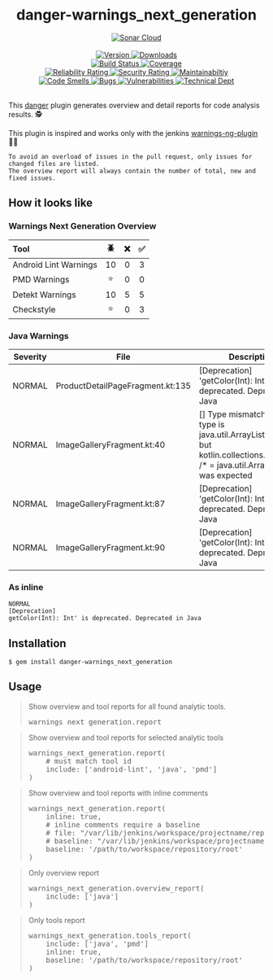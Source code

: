 <h1 align="center">danger-warnings_next_generation</h1>

<div align="center">
  <!-- Sonar Cloud -->
  <a href="https://sonarcloud.io/dashboard?id=Kyaak_danger-warnings_next_generation">
    <img src="https://sonarcloud.io/images/project_badges/sonarcloud-white.svg"
      alt="Sonar Cloud" />
  </a>
</div>

</br>

<div align="center">
  <!-- Version -->
  <a href="https://badge.fury.io/rb/danger-warnings_next_generation">
    <img src="https://badge.fury.io/rb/danger-warnings_next_generation.svg" alt="Version" />
  </a>
  <!-- Downloads -->
  <a href="https://badge.fury.io/rb/danger-warnings_next_generation">
    <img src="https://img.shields.io/gem/dt/danger-warnings_next_generation.svg" alt="Downloads" />
  </a>
</div>

<div align="center">
  <!-- Build Status -->
  <a href="https://travis-ci.org/Kyaak/danger-warnings_next_generation">
    <img src="https://img.shields.io/travis/choojs/choo/develop.svg"
      alt="Build Status" />
  </a>
  <!-- Coverage -->
    <a href="https://sonarcloud.io/dashboard?id=Kyaak_danger-warnings_next_generation">
      <img src="https://sonarcloud.io/api/project_badges/measure?project=Kyaak_danger-warnings_next_generation&metric=coverage"
        alt="Coverage" />
    </a>
</div>

<div align="center">
  <!-- Reliability Rating -->
  <a href="https://sonarcloud.io/dashboard?id=Kyaak_danger-warnings_next_generation">
    <img src="https://sonarcloud.io/api/project_badges/measure?project=Kyaak_danger-warnings_next_generation&metric=reliability_rating"
      alt="Reliability Rating" />
  </a>
  <!-- Security Rating -->
  <a href="https://sonarcloud.io/dashboard?id=Kyaak_danger-warnings_next_generation">
    <img src="https://sonarcloud.io/api/project_badges/measure?project=Kyaak_danger-warnings_next_generation&metric=security_rating"
      alt="Security Rating" />
  </a>
  <!-- Maintainabiltiy -->
  <a href="https://sonarcloud.io/dashboard?id=Kyaak_danger-warnings_next_generation">
    <img src="https://sonarcloud.io/api/project_badges/measure?project=Kyaak_danger-warnings_next_generation&metric=sqale_rating"
      alt="Maintainabiltiy" />
  </a>
</div>

<div align="center">
  <!-- Code Smells -->
  <a href="https://sonarcloud.io/dashboard?id=Kyaak_danger-warnings_next_generation">
    <img src="https://sonarcloud.io/api/project_badges/measure?project=Kyaak_danger-warnings_next_generation&metric=code_smells"
      alt="Code Smells" />
  </a>
  <!-- Bugs -->
  <a href="https://sonarcloud.io/dashboard?id=Kyaak_danger-warnings_next_generation">
    <img src="https://sonarcloud.io/api/project_badges/measure?project=Kyaak_danger-warnings_next_generation&metric=bugs"
      alt="Bugs" />
  </a>
  <!-- Vulnerabilities -->
  <a href="https://sonarcloud.io/dashboard?id=Kyaak_danger-warnings_next_generation">
    <img src="https://sonarcloud.io/api/project_badges/measure?project=Kyaak_danger-warnings_next_generation&metric=vulnerabilities"
      alt="Vulnerabilities" />
  </a>
  <!-- Technical Dept -->
  <a href="https://sonarcloud.io/dashboard?id=Kyaak_danger-warnings_next_generation">
    <img src="https://sonarcloud.io/api/project_badges/measure?project=Kyaak_danger-warnings_next_generation&metric=sqale_index"
      alt="Technical Dept" />
  </a>
</div>
</br>

This [danger](https://github.com/danger/danger) plugin generates overview and detail reports for code analysis results. :detective: <br>

This plugin is inspired and works only with the jenkins [warnings-ng-plugin](https://github.com/jenkinsci/warnings-ng-plugin) :bowing_man:


    To avoid an overload of issues in the pull request, only issues for changed files are listed.
    The overview report will always contain the number of total, new and fixed issues. 


## How it looks like

### Warnings Next Generation Overview

|**Tool**|:beetle:|:x:|:white_check_mark:|
|:---|:---:|:---:|:---:|
|Android Lint Warnings|10|0|3|
|PMD Warnings|:star:|0|0|
|Detekt Warnings|10|5|5|
|Checkstyle|:star:|0|3|

### Java Warnings

|**Severity**|**File**|**Description**|
|---|---|---|
|NORMAL|ProductDetailPageFragment.kt:135|[Deprecation] 'getColor(Int): Int' is deprecated. Deprecated in Java|
|NORMAL|ImageGalleryFragment.kt:40|[] Type mismatch: inferred type is java.util.ArrayList<String!>? but kotlin.collections.ArrayList<String> /* = java.util.ArrayList<String> */ was expected|
|NORMAL|ImageGalleryFragment.kt:87|[Deprecation] 'getColor(Int): Int' is deprecated. Deprecated in Java|
|NORMAL|ImageGalleryFragment.kt:90|[Deprecation] 'getColor(Int): Int' is deprecated. Deprecated in Java|


### As inline
```text
NORMAL
[Deprecation]
getColor(Int): Int' is deprecated. Deprecated in Java
```

## Installation

    $ gem install danger-warnings_next_generation

## Usage

<blockquote>Show overview and tool reports for all found analytic tools.
<pre>
warnings_next_generation.report
</pre>
</blockquote>   

<blockquote>Show overview and tool reports for selected analytic tools
<pre>
warnings_next_generation.report(
    # must match tool id
    include: ['android-lint', 'java', 'pmd']
)
</pre>
</blockquote>   

<blockquote>Show overview and tool reports with inline comments
<pre>
warnings_next_generation.report(
    inline: true,
    # inline comments require a baseline
    # file: "/var/lib/jenkins/workspace/projectname/repository/app/src/main/java/com/projectname/b2bshop/fragment/gallery/ImageGalleryFragment.kt
    # baseline: "/var/lib/jenkins/workspace/projectname/repository/
    baseline: '/path/to/workspace/repository/root'
)
</pre>
</blockquote>   

<blockquote>Only overview report
<pre>
warnings_next_generation.overview_report(
    include: ['java']
)
</pre>
</blockquote>   

<blockquote>Only tools report
<pre>
warnings_next_generation.tools_report(
    include: ['java', 'pmd']
    inline: true,
    baseline: '/path/to/workspace/repository/root'
)
</pre>
</blockquote>   
